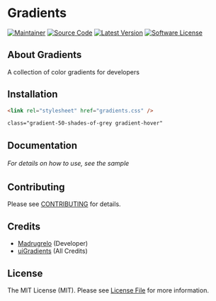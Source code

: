 # Gradients

[![Maintainer](http://img.shields.io/badge/maintainer-@madrugrelo-blue.svg?style=flat-square)](https://twitter.com/madrugrelo)
[![Source Code](http://img.shields.io/badge/source-gradients-blue.svg?style=flat-square)](https://github.com/madrugrelo/gradients)
[![Latest Version](https://img.shields.io/github/release/madrugrelo/gradients.svg?style=flat-square)](https://github.com/madrugrelo/gradients/releases)
[![Software License](https://img.shields.io/badge/license-MIT-brightgreen.svg?style=flat-square)](LICENSE)

## About Gradients
A collection of color gradients for developers

## Installation
````html
<link rel="stylesheet" href="gradients.css" />
````
````html
class="gradient-50-shades-of-grey gradient-hover"
````

## Documentation

###### For details on how to use, see the sample

## Contributing

Please see [CONTRIBUTING](https://github.com/madrugrelo/gradients/blob/master/CONTRIBUTING.md) for details.

## Credits

- [Madrugrelo](https://github.com/madrugrelo) (Developer)
- [uiGradients](https://github.com/Ghosh/uiGradients) (All Credits)

## License

The MIT License (MIT). Please see [License File](https://github.com/madrugrelo/gradients/blob/master/LICENSE) for more information.

